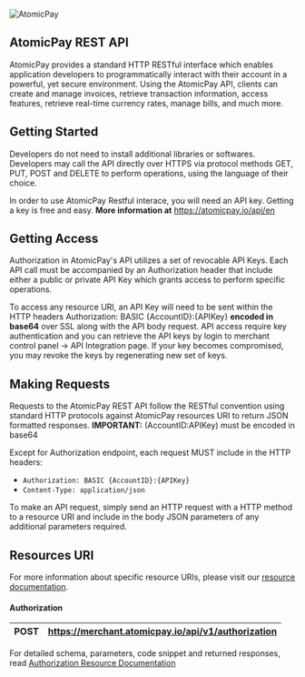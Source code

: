 ![AtomicPay](https://github.com/atomicpay/RESTful-API-client/blob/master/z_images/atomicpay-api-header.png)
## AtomicPay REST API
AtomicPay provides a standard HTTP RESTful interface which enables application developers to programmatically interact with their account in a powerful, yet secure environment. Using the AtomicPay API, clients can create and manage invoices, retrieve transaction information, access features, retrieve real-time currency rates, manage bills, and much more.

## Getting Started
Developers do not need to install additional libraries or softwares. Developers may call the API directly over HTTPS via protocol methods GET, PUT, POST and DELETE to perform operations, using the language of their choice.

In order to use AtomicPay Restful interace, you will need an API key. Getting a key is free and easy. **More information at** https://atomicpay.io/api/en

## Getting Access
Authorization in AtomicPay's API utilizes a set of revocable API Keys. Each API call must be accompanied by an Authorization header that include either a public or private API Key which grants access to perform specific operations.

To access any resource URI, an API Key will need to be sent within the HTTP headers Authorization: BASIC {AccountID}:{APIKey} **encoded in base64** over SSL along with the API body request. API access require key authentication and you can retrieve the API keys by login to merchant control panel -> API Integration page. If your key becomes compromised, you may revoke the keys by regenerating new set of keys.

## Making Requests
Requests to the AtomicPay REST API follow the RESTful convention using standard HTTP protocols against AtomicPay resources URI to return JSON formatted responses. **IMPORTANT:** (AccountID:APIKey) must be encoded in base64

Except for Authorization endpoint, each request MUST include in the HTTP headers:

- `Authorization: BASIC {AccountID}:{APIKey}`
- `Content-Type: application/json`

To make an API request, simply send an HTTP request with a HTTP method to a resource URI and include in the body JSON parameters of any additional parameters required.

## Resources URI
For more information about specific resource URIs, please visit our [resource documentation](https://atomicpay.io/api/en#resources).

#### Authorization
| POST  | https://merchant.atomicpay.io/api/v1/authorization |
| ------------- | ------------- |

For detailed schema, parameters, code snippet and returned responses, read [Authorization Resource Documentation](https://atomicpay.io/api/en#resource-Authorization)
